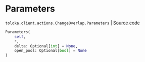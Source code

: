 # Parameters
`toloka.client.actions.ChangeOverlap.Parameters` | [Source code](https://github.com/Toloka/toloka-kit/blob/v1.1.0.post1/src/client/actions.py#L154)

```python
Parameters(
    self,
    *,
    delta: Optional[int] = None,
    open_pool: Optional[bool] = None
)
```

